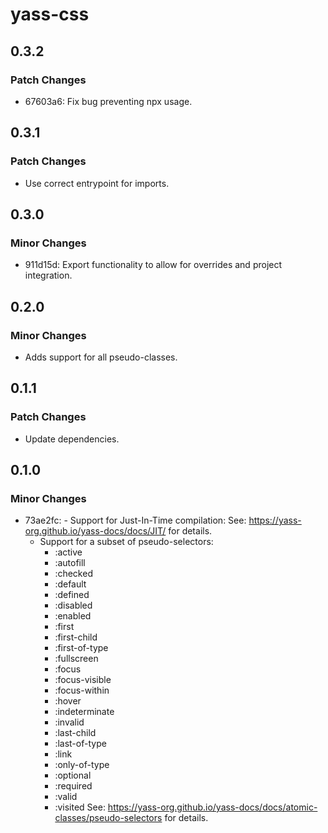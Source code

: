 # yass-css

## 0.3.2

### Patch Changes

- 67603a6: Fix bug preventing npx usage.

## 0.3.1

### Patch Changes

- Use correct entrypoint for imports.

## 0.3.0

### Minor Changes

- 911d15d: Export functionality to allow for overrides and project integration.

## 0.2.0

### Minor Changes

- Adds support for all pseudo-classes.

## 0.1.1

### Patch Changes

- Update dependencies.

## 0.1.0

### Minor Changes

- 73ae2fc: - Support for Just-In-Time compilation: See: https://yass-org.github.io/yass-docs/docs/JIT/ for details.
  - Support for a subset of pseudo-selectors:
    - :active
    - :autofill
    - :checked
    - :default
    - :defined
    - :disabled
    - :enabled
    - :first
    - :first-child
    - :first-of-type
    - :fullscreen
    - :focus
    - :focus-visible
    - :focus-within
    - :hover
    - :indeterminate
    - :invalid
    - :last-child
    - :last-of-type
    - :link
    - :only-of-type
    - :optional
    - :required
    - :valid
    - :visited
      See: https://yass-org.github.io/yass-docs/docs/atomic-classes/pseudo-selectors for details.
